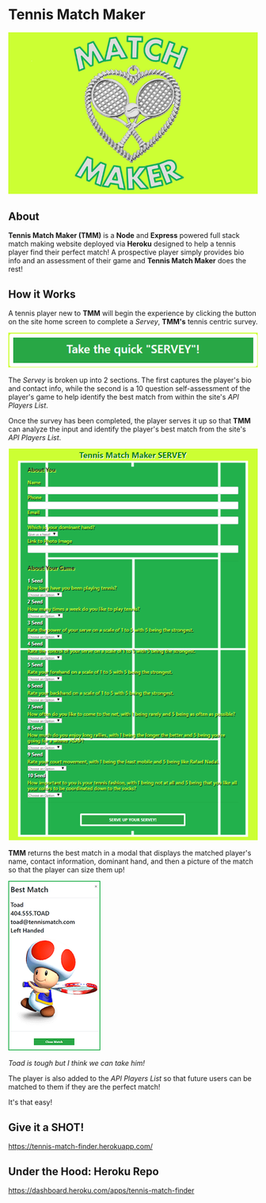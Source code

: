 # Tennis Match Maker

![](app/public/images/logo.png)

## About

**Tennis Match Maker (TMM)** is a **Node** and **Express** powered full stack match making website deployed via **Heroku** designed to help a tennis player find their perfect match!  A prospective player simply provides bio info and an assessment of their game and **Tennis Match Maker** does the rest!

## How it Works
 
A tennis player new to **TMM** will begin the experience by clicking the button on the site home screen to complete a _Servey_, **TMM's** tennis centric survey. 

![](app/public/images/survey.png)

The _Servey_ is broken up into 2 sections.  The first captures the player's bio and contact info, while the second is a 10 question self-assessment of the player's game to help identify the best match from within the site's _API Players List_. 

Once the survey has been completed, the player serves it up so that **TMM** can analyze the input and identify the player's best match from the site's _API Players List_.

![](app/public/images/serveyscreen.png)

**TMM** returns the best match in a modal that displays the matched player's name, contact information, dominant hand, and then a picture of the match so that the player can size them up!  

![](app/public/images/matchmodal.png)

_Toad is tough but I think we can take him!_

The player is also added to the _API Players List_ so that future users can be matched to them if they are the perfect match!

It's that easy!

## Give it a SHOT!

https://tennis-match-finder.herokuapp.com/

## Under the Hood: Heroku Repo

https://dashboard.heroku.com/apps/tennis-match-finder


